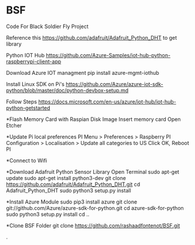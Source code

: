 # BSF
Code For Black Soldier Fly Project


Reference this https://github.com/adafruit/Adafruit_Python_DHT to get library


Python IOT Hub 
https://github.com/Azure-Samples/iot-hub-python-raspberrypi-client-app


Download Azure IOT managment
pip install azure-mgmt-iothub


Install Linux SDK on Pi's
https://github.com/Azure/azure-iot-sdk-python/blob/master/doc/python-devbox-setup.md

Follow Steps
https://docs.microsoft.com/en-us/azure/iot-hub/iot-hub-python-getstarted

*Flash Memory Card with Raspian Disk Image
Insert memory card
Open Etcher

*Update Pi local preferences 
PI Menu > Preferences > Raspberry PI Configuration > Localisation > Update all categories to US
Click OK, Reboot PI

*Connect to Wifi

*Download Adafruit Python Sensor Library
Open Terminal
sudo apt-get update
sudo apt-get install python3-dev
git clone https://github.com/adafruit/Adafruit_Python_DHT.git
cd Adafruit_Python_DHT
sudo python3 setup.py install

*Install Azure Module
sudo pip3 install azure
git clone git://github.com/Azure/azure-sdk-for-python.git
cd azure-sdk-for-python
sudo python3 setup.py install
cd ..

*Clone BSF Folder
git clone https://github.com/rashaadfontenot/BSF.git

.
